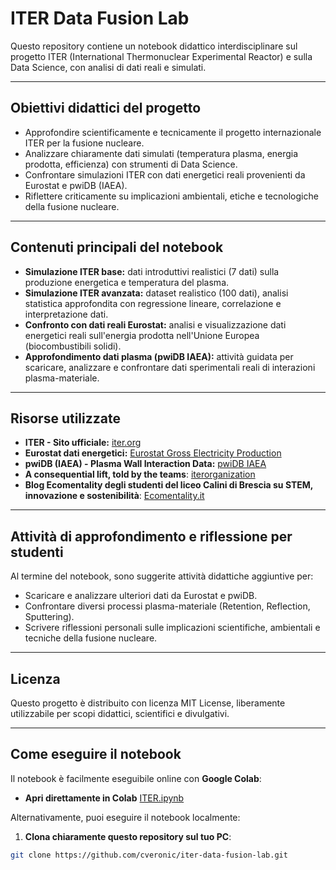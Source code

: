 # ITER Data Fusion Lab 

Questo repository contiene un notebook didattico interdisciplinare sul progetto ITER (International Thermonuclear Experimental Reactor) e sulla Data Science, con analisi di dati reali e simulati.

---

## Obiettivi didattici del progetto

- Approfondire scientificamente e tecnicamente il progetto internazionale ITER per la fusione nucleare.
- Analizzare chiaramente dati simulati (temperatura plasma, energia prodotta, efficienza) con strumenti di Data Science.
- Confrontare simulazioni ITER con dati energetici reali provenienti da Eurostat e pwiDB (IAEA).
- Riflettere criticamente su implicazioni ambientali, etiche e tecnologiche della fusione nucleare.

---

## Contenuti principali del notebook

- **Simulazione ITER base:** dati introduttivi realistici (7 dati) sulla produzione energetica e temperatura del plasma.
- **Simulazione ITER avanzata:** dataset realistico (100 dati), analisi statistica approfondita con regressione lineare, correlazione e interpretazione dati.
- **Confronto con dati reali Eurostat:** analisi e visualizzazione dati energetici reali sull'energia prodotta nell'Unione Europea (biocombustibili solidi).
- **Approfondimento dati plasma (pwiDB IAEA):** attività guidata per scaricare, analizzare e confrontare dati sperimentali reali di interazioni plasma-materiale.

---

## Risorse utilizzate

- **ITER - Sito ufficiale:** [iter.org](https://www.iter.org/)
- **Eurostat dati energetici:** [Eurostat Gross Electricity Production](https://ec.europa.eu/eurostat/databrowser/view/nrg_ind_pehcf/)
- **pwiDB (IAEA) - Plasma Wall Interaction Data:** [pwiDB IAEA](https://db-amdis.org/pwidb/psi/?process=0&species=3&surface=&doi=&author=)
- **A consequential lift, told by the teams**: [iterorganization](https://youtu.be/CGb0VRyJBx0)
- **Blog Ecomentality degli studenti del liceo Calini di Brescia su STEM, innovazione e sostenibilità**: [Ecomentality.it](https://www.ecomentality.it)

---

## Attività di approfondimento e riflessione per studenti

Al termine del notebook, sono suggerite attività didattiche aggiuntive per:

- Scaricare e analizzare ulteriori dati da Eurostat e pwiDB.
- Confrontare diversi processi plasma-materiale (Retention, Reflection, Sputtering).
- Scrivere riflessioni personali sulle implicazioni scientifiche, ambientali e tecniche della fusione nucleare.

---

## Licenza
Questo progetto è distribuito con licenza MIT License, liberamente utilizzabile per scopi didattici, scientifici e divulgativi.

---

## Come eseguire il notebook

Il notebook è facilmente eseguibile online con **Google Colab**:

- **Apri direttamente in Colab** [ITER.ipynb](https://colab.research.google.com/drive/16hv_7drm_PAOF42FkZBx_PdH-WcNP7JF?usp=sharing)

Alternativamente, puoi eseguire il notebook localmente:

1. **Clona chiaramente questo repository sul tuo PC**:

```bash
git clone https://github.com/cveronic/iter-data-fusion-lab.git

